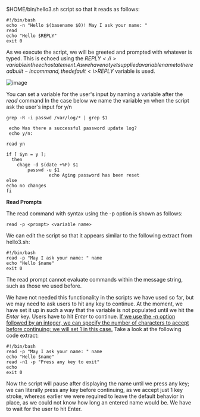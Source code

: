 $HOME/bin/hello3.sh script so that it reads as follows:
```
#!/bin/bash
echo -n "Hello $(basename $0)! May I ask your name: "
read
echo "Hello $REPLY"
exit 0
```

As we execute the script, we will be greeted and prompted with whatever is typed. This is echoed using the <i>$REPLY</i> variable in the echo statement. As we have not yet supplied a variable name to the read built-in command, the default <i>$REPLY</i> variable is used.

![image](https://user-images.githubusercontent.com/15881158/158221943-4e62c9d3-6f80-4913-8575-0270391922cc.png)

You can set a variable for the user's input by naming a variable after the <i>read</i> command
In the case below we name the variable yn when the script ask the user's input for y/n
```
grep -R -i passwd /var/log/* | grep $1

 echo Was there a successful password update log?
 echo y/n:

read yn

if [ $yn = y ];
  then
    chage -d $(date +%F) $1
        passwd -u $1
                echo Aging password has been reset
else
echo no changes
fi
```



<b>Read Prompts</b>

The read command with syntax using the -p option is shown as follows:
```
read -p <prompt> <variable name>
```
We can edit the script so that it appears similar to the following extract from hello3.sh:
```
#!/bin/bash
read -p "May I ask your name: " name
echo "Hello $name"
exit 0
```
The read prompt cannot evaluate commands within the message string, such as those we used before.



We have not needed this functionality in the scripts we have used so far, but we may need to ask users to hit any key to continue. At the moment, we have set it up in such a way that the variable is not populated until we hit the <i>Enter</i> key. Users have to hit <i>Enter</i> to continue. <u>If we use the <i>-n</i> option followed by an integer, we can specify the number of characters to accept before continuing; we will set 1 in this case.</u> Take a look at the following code extract:
```
#!/bin/bash
read -p "May I ask your name: " name
echo "Hello $name"
read -n1 -p "Press any key to exit"
echo
exit 0
```
Now the script will pause after displaying the name until we press any key; we can literally press any key before continuing, as we accept just 1 key stroke, whereas earlier we were required to leave the default behavior in place, as we could not know how long an entered name would be. We have to wait for the user to hit Enter. 
